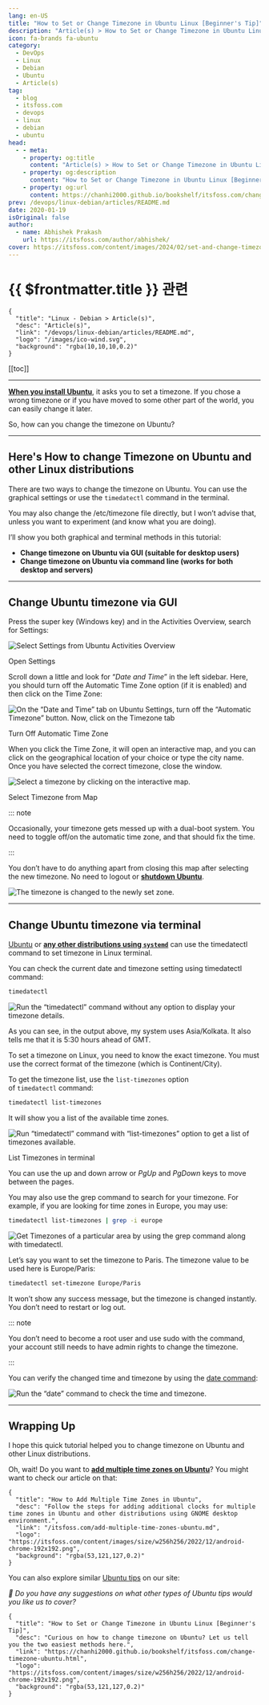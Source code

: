 ```yaml
---
lang: en-US
title: "How to Set or Change Timezone in Ubuntu Linux [Beginner's Tip]"
description: "Article(s) > How to Set or Change Timezone in Ubuntu Linux [Beginner's Tip]"
icon: fa-brands fa-ubuntu
category:
  - DevOps
  - Linux
  - Debian
  - Ubuntu
  - Article(s)
tag:
  - blog
  - itsfoss.com
  - devops
  - linux
  - debian
  - ubuntu
head:
  - - meta:
    - property: og:title
      content: "Article(s) > How to Set or Change Timezone in Ubuntu Linux [Beginner's Tip]"
    - property: og:description
      content: "How to Set or Change Timezone in Ubuntu Linux [Beginner's Tip]"
    - property: og:url
      content: https://chanhi2000.github.io/bookshelf/itsfoss.com/change-timezone-ubuntu.html
prev: /devops/linux-debian/articles/README.md
date: 2020-01-19
isOriginal: false
author: 
  - name: Abhishek Prakash
    url: https://itsfoss.com/author/abhishek/
cover: https://itsfoss.com/content/images/2024/02/set-and-change-timezone-ubuntu.png
---
```


# {{ $frontmatter.title }} 관련

```component VPCard
{
  "title": "Linux - Debian > Article(s)",
  "desc": "Article(s)",
  "link": "/devops/linux-debian/articles/README.md",
  "logo": "/images/ico-wind.svg",
  "background": "rgba(10,10,10,0.2)"
}
```

[[toc]]

---

<SiteInfo
  name="How to Set or Change Timezone in Ubuntu Linux [Beginner's Tip]"
  desc="Curious on how to change timezone on Ubuntu? Let us tell you the two easiest methods here."
  url="https://itsfoss.com/change-timezone-ubuntu"
  logo="https://itsfoss.com/content/images/size/w256h256/2022/12/android-chrome-192x192.png"
  preview="https://itsfoss.com/content/images/2024/02/set-and-change-timezone-ubuntu.png"/>

[**When you install Ubuntu**](/itsfoss.com/install-ubuntu.md), it asks you to set a timezone. If you chose a wrong timezone or if you have moved to some other part of the world, you can easily change it later.

So, how can you change the timezone on Ubuntu?

---

## Here's How to change Timezone on Ubuntu and other Linux distributions

There are two ways to change the timezone on Ubuntu. You can use the graphical settings or use the `timedatectl` command in the terminal.

You may also change the /etc/timezone file directly, but I won’t advise that, unless you want to experiment (and know what you are doing).

I’ll show you both graphical and terminal methods in this tutorial:

- **Change timezone on Ubuntu via GUI (suitable for desktop users)**
- **Change timezone on Ubuntu via command line (works for both desktop and servers)**

---

## Change Ubuntu timezone via GUI

Press the super key (Windows key) and in the Activities Overview, search for Settings:

![Select Settings from Ubuntu Activities Overview](https://itsfoss.com/content/images/2024/01/select-settings-from-overview.png)

Open Settings

Scroll down a little and look for “*Date and Time*” in the left sidebar. Here, you should turn off the Automatic Time Zone option (if it is enabled) and then click on the Time Zone:

![On the “Date and Time” tab on Ubuntu Settings, turn off the “Automatic Timezone” button. Now, click on the Timezone tab](https://itsfoss.com/content/images/2024/01/turn-off-automatic-time-zone-2.png)

Turn Off Automatic Time Zone

When you click the Time Zone, it will open an interactive map, and you can click on the geographical location of your choice or type the city name. Once you have selected the correct timezone, close the window.

![Select a timezone by clicking on the interactive map.](https://itsfoss.com/content/images/2024/01/select-a-timezne-from-map.png)

Select Timezone from Map

::: note

Occasionally, your timezone gets messed up with a dual-boot system. You need to toggle off/on the automatic time zone, and that should fix the time.

:::

You don’t have to do anything apart from closing this map after selecting the new timezone. No need to logout or [**shutdown Ubuntu**](/itsfoss.com/schedule-shutdown-ubuntu.md).

![The timezone is changed to the newly set zone.](https://itsfoss.com/content/images/2024/01/selected-timezone-is-shown-in-settings.png)

---

## Change Ubuntu timezone via terminal

[<FontIcon icon="fa-brands fa-ubuntu"/>Ubuntu](https://ubuntu.com/) or [**any other distributions using `systemd`**](/itsfoss.com/check-if-systemd.md) can use the timedatectl command to set timezone in Linux terminal.

You can check the current date and timezone setting using timedatectl command:

```sh
timedatectl
```

![Run the “timedatectl” command without any option to display your timezone details.](https://itsfoss.com/content/images/2024/01/run-timedatectl-command-in-ubuntu.svg)

As you can see, in the output above, my system uses Asia/Kolkata. It also tells me that it is 5:30 hours ahead of GMT.

To set a timezone on Linux, you need to know the exact timezone. You must use the correct format of the timezone (which is Continent/City).

To get the timezone list, use the `list-timezones` option of `timedatectl` command:

```sh
timedatectl list-timezones
```

It will show you a list of the available time zones.

![Run “timedatectl” command with “list-timezones” option to get a list of timezones available.](https://itsfoss.com/content/images/2024/01/list-timezones-in-terminal-ubuntu.svg)

List Timezones in terminal

You can use the up and down arrow or *PgUp* and *PgDown* keys to move between the pages.

You may also use the grep command to search for your timezone. For example, if you are looking for time zones in Europe, you may use:

```sh
timedatectl list-timezones | grep -i europe
```

![Get Timezones of a particular area by using the grep command along with timedatectl.](https://itsfoss.com/content/images/2024/01/grep-timezones-in-terminal-ubuntu.svg)

Let’s say you want to set the timezone to Paris. The timezone value to be used here is Europe/Paris:

```sh
timedatectl set-timezone Europe/Paris
```

It won’t show any success message, but the timezone is changed instantly. You don’t need to restart or log out.

::: note

You don’t need to become a root user and use sudo with the command, your account still needs to have admin rights to change the timezone.

:::

You can verify the changed time and timezone by using the [<FontIcon icon="fas fa-globe"/>date command](https://linuxhandbook.com/date-command/):

![Run the “date” command to check the time and timezone.](https://itsfoss.com/content/images/2024/01/date-command-to-know-time.svg)

---

## Wrapping Up

I hope this quick tutorial helped you to change timezone on Ubuntu and other Linux distributions.

Oh, wait! Do you want to [**add multiple time zones on Ubuntu**](/itsfoss.com/add-multiple-time-zones-ubuntu.md)? You might want to check our article on that:

```component VPCard
{
  "title": "How to Add Multiple Time Zones in Ubuntu",
  "desc": "Follow the steps for adding additional clocks for multiple time zones in Ubuntu and other distributions using GNOME desktop environment.",
  "link": "/itsfoss.com/add-multiple-time-zones-ubuntu.md",
  "logo": "https://itsfoss.com/content/images/size/w256h256/2022/12/android-chrome-192x192.png",
  "background": "rgba(53,121,127,0.2)"
}
```

You can also explore similar [<FontIcon icon="fas fa-globe"/>Ubuntu tips](https://itsfoss.com/tag/ubuntu/) on our site:

<SiteInfo
  name="Ubuntu Tips, Tweaks and Tutorials Collection"
  desc="Love Ubuntu? We do, too. And we cover it extensively. Here, you'll find lots of tips, tweaks and tutorials on Ubuntu, the most popular distro out there."
  url="https://itsfoss.com/tag/ubuntu/"
  logo="https://itsfoss.com/content/images/size/w256h256/2022/12/android-chrome-192x192.png"
  preview="https://itsfoss.com/content/images/2023/06/ubuntu.png"/>

*💬 Do you have any suggestions on what other types of Ubuntu tips would you like us to cover?*

<!-- TODO: add ARTICLE CARD -->
```component VPCard
{
  "title": "How to Set or Change Timezone in Ubuntu Linux [Beginner's Tip]",
  "desc": "Curious on how to change timezone on Ubuntu? Let us tell you the two easiest methods here.",
  "link": "https://chanhi2000.github.io/bookshelf/itsfoss.com/change-timezone-ubuntu.html",
  "logo": "https://itsfoss.com/content/images/size/w256h256/2022/12/android-chrome-192x192.png",
  "background": "rgba(53,121,127,0.2)"
}
```
